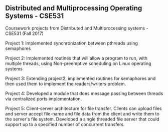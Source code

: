 ## Distributed and Multiprocessing Operating Systems - CSE531

Coursework projects from Distributed and Multiprocessing systems - CSE531 (Fall 2017) 

Project 1: Implemented synchronization between pthreads using semaphores

Project 2: Implemented routines that will allow a program to run, with multiple threads, using Non-preemptive scheduling on Linux operating systems

Project 3: Extending project2, implemented routines for semaphores and then used them to implement the readers/writers problem.

Project 4: Developed a module that does message passing between threads via centralized ports implementation.

Project 5: Client-server architecture for file transfer. Clients can upload files and server accept file-name and file data from the client and write them to the server's file system. Developed a single threaded file server that could support up to a specified number of concurrent transfers.